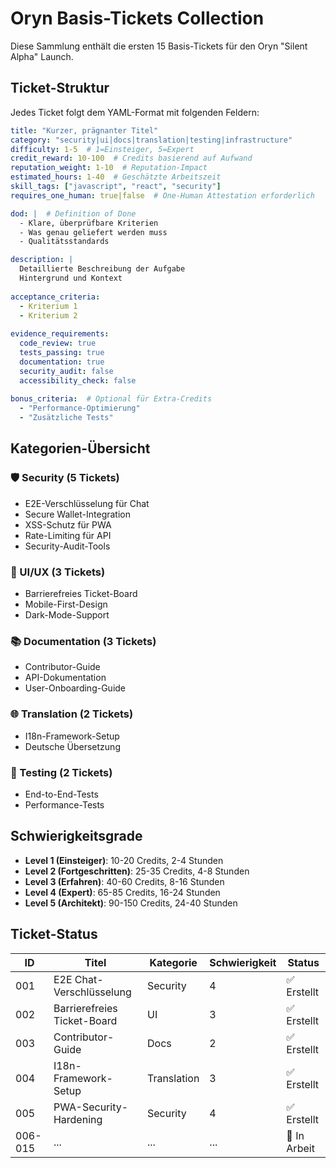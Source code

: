 # Oryn Basis-Tickets Collection

Diese Sammlung enthält die ersten 15 Basis-Tickets für den Oryn "Silent Alpha" Launch.

## Ticket-Struktur

Jedes Ticket folgt dem YAML-Format mit folgenden Feldern:

```yaml
title: "Kurzer, prägnanter Titel"
category: "security|ui|docs|translation|testing|infrastructure"
difficulty: 1-5  # 1=Einsteiger, 5=Expert
credit_reward: 10-100  # Credits basierend auf Aufwand
reputation_weight: 1-10  # Reputation-Impact
estimated_hours: 1-40  # Geschätzte Arbeitszeit
skill_tags: ["javascript", "react", "security"]
requires_one_human: true|false  # One-Human Attestation erforderlich

dod: |  # Definition of Done
  - Klare, überprüfbare Kriterien
  - Was genau geliefert werden muss
  - Qualitätsstandards

description: |
  Detaillierte Beschreibung der Aufgabe
  Hintergrund und Kontext
  
acceptance_criteria:
  - Kriterium 1
  - Kriterium 2
  
evidence_requirements:
  code_review: true
  tests_passing: true
  documentation: true
  security_audit: false
  accessibility_check: false
  
bonus_criteria:  # Optional für Extra-Credits
  - "Performance-Optimierung"
  - "Zusätzliche Tests"
```

## Kategorien-Übersicht

### 🛡️ Security (5 Tickets)
- E2E-Verschlüsselung für Chat
- Secure Wallet-Integration
- XSS-Schutz für PWA
- Rate-Limiting für API
- Security-Audit-Tools

### 🎨 UI/UX (3 Tickets)  
- Barrierefreies Ticket-Board
- Mobile-First-Design
- Dark-Mode-Support

### 📚 Documentation (3 Tickets)
- Contributor-Guide
- API-Dokumentation
- User-Onboarding-Guide

### 🌐 Translation (2 Tickets)
- I18n-Framework-Setup
- Deutsche Übersetzung

### 🧪 Testing (2 Tickets)
- End-to-End-Tests
- Performance-Tests

## Schwierigkeitsgrade

- **Level 1 (Einsteiger)**: 10-20 Credits, 2-4 Stunden
- **Level 2 (Fortgeschritten)**: 25-35 Credits, 4-8 Stunden  
- **Level 3 (Erfahren)**: 40-60 Credits, 8-16 Stunden
- **Level 4 (Expert)**: 65-85 Credits, 16-24 Stunden
- **Level 5 (Architekt)**: 90-150 Credits, 24-40 Stunden

## Ticket-Status

| ID | Titel | Kategorie | Schwierigkeit | Status |
|----|-------|-----------|---------------|---------|
| 001 | E2E Chat-Verschlüsselung | Security | 4 | ✅ Erstellt |
| 002 | Barrierefreies Ticket-Board | UI | 3 | ✅ Erstellt |
| 003 | Contributor-Guide | Docs | 2 | ✅ Erstellt |
| 004 | I18n-Framework-Setup | Translation | 3 | ✅ Erstellt |
| 005 | PWA-Security-Hardening | Security | 4 | ✅ Erstellt |
| 006-015 | ... | ... | ... | 📝 In Arbeit |